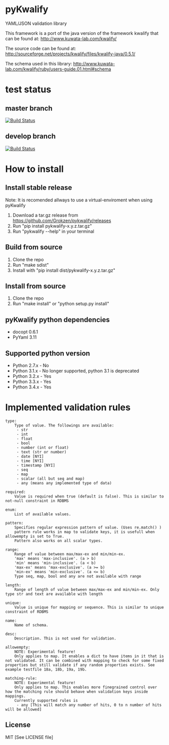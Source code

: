 # pyKwalify

YAML/JSON validation library

This framework is a port of the java version of the framework kwalify that can be found at: http://www.kuwata-lab.com/kwalify/

The source code can be found at: http://sourceforge.net/projects/kwalify/files/kwalify-java/0.5.1/

The schema used in this library: http://www.kuwata-lab.com/kwalify/ruby/users-guide.01.html#schema



# test status


## master branch

[![Build Status](https://travis-ci.org/Grokzen/pykwalify.svg?branch=master)](https://travis-ci.org/Grokzen/pykwalify)


## develop branch

[![Build Status](https://travis-ci.org/Grokzen/pykwalify.svg?branch=develop)](https://travis-ci.org/Grokzen/pykwalify)



# How to install


## Install stable release

Note: It is recomended allways to use a virtual-enviroment when using pyKwalify

1. Download a tar.gz release from https://github.com/Grokzen/pykwalify/releases
2. Run "pip install pykwalify-x.y.z.tar.gz"
3. Run "pykwalify --help" in your terminal



## Build from source

1. Clone the repo
2. Run "make sdist"
3. Install with "pip install dist/pykwalify-x.y.z.tar.gz"



## Install from source

1. Clone the repo
2. Run "make install" or "python setup.py install"



## pyKwalify python dependencies

 - docopt 0.6.1
 - PyYaml 3.11



## Supported python version

 - Python 2.7.x - No
 - Python 3.1.x - No longer supported, python 3.1 is deprecated
 - Python 3.2.x - Yes
 - Python 3.3.x - Yes
 - Python 3.4.x - Yes



# Implemented validation rules

```
type:
    Type of value. The followings are available:
     - str
     - int
     - float
     - bool
     - number (int or float)
     - text (str or number)
     - date [NYI]
     - time [NYI]
     - timestamp [NYI]
     - seq
     - map
     - scalar (all but seq and map)
     - any (means any implemented type of data)

required:
    Value is required when true (default is false). This is similar to not-null constraint in RDBMS

enum:
    List of available values.

pattern:
    Specifies regular expression pattern of value. (Uses re.match() )
    pattern rule works in map to validate keys, it is usefull when allowempty is set to True.
    Pattern also works on all scalar types.

range:
    Range of value between max/max-ex and min/min-ex.
    'max' means 'max-inclusive'. (a > b)
    'min' means 'min-inclusive'. (a < b)
    'max-ex' means 'max-exclusive'. (a >= b)
    'min-ex' means 'min-exclusive'. (a <= b)
    Type seq, map, bool and any are not available with range

length:
    Range of length of value between max/max-ex and min/min-ex. Only type str and text are available with length

unique:
    Value is unique for mapping or sequence. This is similar to unique constraint of RDBMS

name:
    Name of schema.

desc:
    Description. This is not used for validation.

allowempty:
    NOTE: Experimental feature!
    Only applies to map. It enables a dict to have items in it that is not validated. It can be combined with mapping to check for some fixed properties but still validate if any random properties exists. See example testfile 18a, 18b, 19a, 19b.

matching-rule:
    NOTE: Experimental feature!
    Only applies to map. This enables more finegrained control over how the matching rule should behave when validation keys inside mappings.
    Currently supported rules is
     - any [This will match any number of hits, 0 to n number of hits will be allowed]
```



## License

MIT [See LICENSE file]
